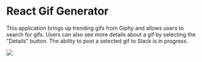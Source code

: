 # React Gif Generator
This application brings up trending gifs from Giphy and allows users to search for gifs. Users can also see more details about a gif by selecting the "Details" button. The ability to post a selected gif to Slack is in progress.

<a href="http://g.recordit.co/fViL4ec2Hw.gif"><img src="http://g.recordit.co/fViL4ec2Hw.gif"></a>

